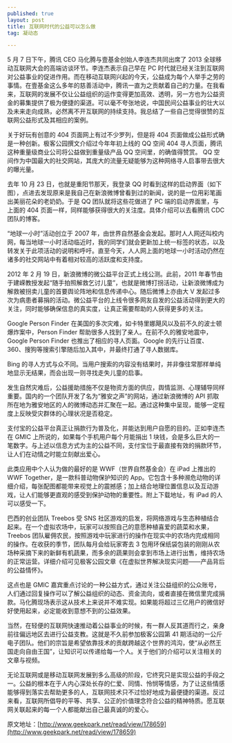 ```yaml
---
published: true
layout: post
title: 互联网时代的公益可以怎么做
tag: 凝动态

---
```


5 月 7 日下午，腾讯 CEO 马化腾与壹基金创始人李连杰共同出席了 2013 全球移动互联网大会的高端访谈环节。李连杰表示自己早在 PC 时代就已经关注到互联网对公益事业的促进作用。而在移动互联网兴起的今天，公益成为每个人举手之劳的事情。在壹基金这么多年的慈善活动中，腾讯一直为之贡献着自己的力量。在我看来，互联网的发展不仅让公益组织的运作变得更加高效、透明，另一方也为公益资金的募集提供了极为便捷的渠道。可以毫不夸张地说，中国民间公益事业的壮大以及未来走向成熟，必然离不开互联网的持续支持。我总结了一些自己觉得很赞的互联网公益形式及其相应的案例。

关于好玩有创意的 404 页面网上有过不少罗列，但是将 404 页面做成公益形式确是一种创新。极客公园撰文介绍过今年年初上线的 QQ 空间 404 寻人页面，腾讯这种重量级商业公司将公益做到重量级产品 QQ 空间里，的确值得赞赏。 QQ 空间作为中国最大的社交网站，其庞大的流量无疑能够为这种网络寻人启事带去很大的曝光量。

去年 10 月 23 日，也就是重阳节那天，我登录 QQ 时看到这样的启动界面（如下图），点进去发现原来是我自己在新浪微博曾看到过的新闻，说的是一位用彩笔画出美丽花朵的老奶奶。于是 QQ 团队就将这些花做进了 PC 端的启动界面里，与上面的 404 页面一样，同样能够获得很大的关注度。具体介绍可以去看腾讯 CDC 团队的博客。

“地球一小时”活动创立于 2007 年，由世界自然基金会发起。那时人人网还叫校内网，每当地球一小时活动临近时，我的同学们就会更新加上统一标签的状态，以及转发关于此项活动的说明和呼吁。直至今天，人人网上面的地球一小时活动仍然在诸多的社交网站中有着相对较高的活跃度和支持度。

2012 年 2 月 19 日，新浪微博的微公益平台正式上线公测。此前，2011 年春节由于建嵘教授发起“随手拍照解救乞讨儿童”，也就是微博打拐活动，让新浪微博成为解救被拐卖儿童的首要舆论阵地和信息传递中心。随后微博上亦由大 V 发起过多次为病患者募捐的活动。微公益平台的上线令很多网友自发的公益活动得到更大的关注，同时能够确保信息的真实度，让真正需要帮助的人获得更多的关注。

Google Person Finder 在美国的多次灾难，如卡特里娜飓风以及前不久的波士顿爆炸案中，Person Finder 帮助很多人找到了亲人。在前不久的雅安地震中，Google Person Finder 也推出了相应的寻人页面。Google 的先行让百度、360、搜狗等搜索引擎随后加入其中，并最终打通了寻人数据库。

Bing 的寻人方式与众不同。当用户搜索的内容没有结果时，并非像往常那样单纯地显示无结果，而会出现一则寻找走失儿童的启事。

发生自然灾难后，公益援助措施不仅是物资方面的供应，舆情监测、心理辅导同样重要。国内的一个团队开发了名为“雅安之声”的网站，通过新浪微博的 API 抓取所在地为雅安地区的人的微博动态并汇聚在一起。通过这种集中呈现，能够一定程度上反映受灾群体的心理状况是否稳定。

支付宝的公益平台真正让捐款行为普及化，并能达到用户自愿的目的。正如李连杰在 GMIC 上所说的，如果每个手机用户每个月能捐出 1 块钱，会是多么巨大的一笔数字。与上述以信息方式为主的公益不同，支付宝位于最直接有效的捐款环节，让人们在动情之时能立刻献出爱心。

此类应用中个人认为做的最好的是 WWF（世界自然基金会）在 iPad 上推出的 WWF Together，是一款科普动物保护知识的 App。它包含十多种濒危动物的详细介绍，每张配图都能带来视觉上的震撼感；加上结合地理位置信息以及互动游戏，让人们能够更直观的感受到保护动物的重要性。附上下载地址，有 iPad 的人可以感受一下。

巴西的创业团队 Treebos 受 SNS 社区游戏的启发，将网络游戏与生态种植结合起来。在一个虚拟农场中，玩家可以按照自己的意愿种植喜爱的蔬菜和水果，Treebos 团队雇佣农民，按照游戏中玩家进行的操作在现实中的农场内完成相同的操作。在收获的季节，团队每月会给玩家寄去 3 包用环保纸袋包装的刚刚从农场种采摘下来的新鲜有机蔬果，而多余的蔬果则会拿到市场上进行出售，维持农场的正常运营。详细介绍可见极客公园文章《在虚拟世界解决现实问题——产品背后的公益情怀》。

这点也是 GMIC 嘉宾重点讨论的一种公益方式，通过关注公益组织的公众账号，人们通过回复操作可以了解公益组织的动态、资金流向，或者直接在微信里完成捐款。马化腾现场表示这从技术上来说并不难实现。如果能将超过三亿用户的微信好好使用起来，必定能收到意想不到的公益效果。

当然，在轻便的互联网快速推动着公益事业的时候，有一群人反其道而行之，亲身前往偏远地区去进行公益支教。这就是不久前参加极客公园第 41 期活动的一公斤电子团队。他们的宗旨是希望依靠技术的贡献跨越这个世界的鸿沟，使“从必然王国走向自由王国”，让知识可以传递给每一个人。关于他们的介绍可以关注相关的文章与视频。

无论互联网或是移动互联网发展到多么高级的阶段，它终究只是实现公益的手段之一。公益的根本在于人内心深处长存的仁爱、同情、怜悯等情感，为了让这些情感能够得到落实去帮助更多的人，互联网技术只不过恰好地成为最便捷的渠道。反过来看，互联网所倡导的平等、共享、公正的价值理念符合公益的精神特质。愿互联网关联起来的每一个人都能献出自己最真诚的的爱心。

原文地址：[http://www.geekpark.net/read/view/178659](http://www.geekpark.net/read/view/178659)

